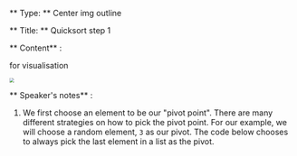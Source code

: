 ** Type: **  Center img outline


** Title: ** Quicksort step 1


** Content** :

for visualisation

   <img src="https://i.imgur.com/7ufS3Er.png" style="zoom:50%;" />


** Speaker's notes** :
1. We first choose an element to be our "pivot point".  There are many different strategies on how to pick the pivot point. For our example, we will choose a random element, `3` as our pivot. The code below chooses to always pick the last element in a list as the pivot.

